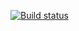 [![Build status](https://ci.appveyor.com/api/projects/status/3b3bmh2bcqqmhs9g?svg=true)](https://ci.appveyor.com/project/Mikhail141/postman)
